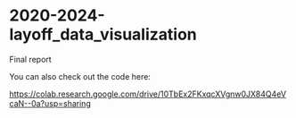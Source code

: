 # 2020-2024-layoff_data_visualization

Final report

You can also check out the code here:

https://colab.research.google.com/drive/10TbEx2FKxqcXVgnw0JX84Q4eVcaN--0a?usp=sharing